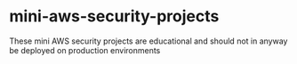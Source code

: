 # mini-aws-security-projects
These mini AWS security projects are educational and should not in anyway be deployed on production environments
